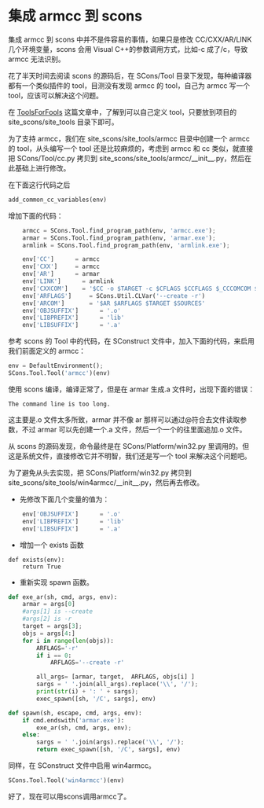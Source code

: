 # 集成 armcc 到 scons

集成 armcc 到 scons 中并不是件容易的事情，如果只是修改 CC/CXX/AR/LINK 几个环境变量，scons 会用 Visual C++的参数调用方式，比如-c 成了/c，导致 armcc 无法识别。

花了半天时间去阅读 scons 的源码后，在 SCons/Tool 目录下发现，每种编译器都有一个类似插件的 tool，目测没有发现 armcc 的 tool，自己为 armcc 写一个 tool，应该可以解决这个问题。

在 [ToolsForFools](https://github.com/SCons/scons/wiki/ToolsForFools) 这篇文章中，了解到可以自己定义 tool，只要放到项目的 site\_scons/site\_tools 目录下即可。

为了支持 armcc，我们在 site\_scons/site\_tools/armcc 目录中创建一个 armcc 的 tool，从头编写一个 tool 还是比较麻烦的，考虑到 armcc 和 cc 类似，就直接把 SCons/Tool/cc.py 拷贝到 site_scons/site_tools/armcc/\_\_init\_\_.py，然后在此基础上进行修改。

在下面这行代码之后

```python
add_common_cc_variables(env)
```

增加下面的代码：

```python
    armcc = SCons.Tool.find_program_path(env, 'armcc.exe');
    armar = SCons.Tool.find_program_path(env, 'armar.exe');
    armlink = SCons.Tool.find_program_path(env, 'armlink.exe');

    env['CC']      = armcc
    env['CXX']     = armcc
    env['AR']      = armar
    env['LINK']      = armlink
    env['CXXCOM']    = '$CC -o $TARGET -c $CFLAGS $CCFLAGS $_CCCOMCOM $SOURCES'
    env['ARFLAGS']     = SCons.Util.CLVar('--create -r')
    env['ARCOM']       = '$AR $ARFLAGS $TARGET $SOURCES'
    env['OBJSUFFIX']      = '.o'
    env['LIBPREFIX']      = 'lib'
    env['LIBSUFFIX']      = '.a'
```

参考 scons 的 Tool 中的代码，在 SConstruct 文件中，加入下面的代码，来启用我们前面定义的 armcc：

```python
env = DefaultEnvironment();
SCons.Tool.Tool('armcc')(env)
```

使用 scons 编译，编译正常了，但是在 armar 生成.a 文件时，出现下面的错误：

```
The command line is too long.
```

这主要是.o 文件太多所致，armar 并不像 ar 那样可以通过@符合去文件读取参数，不过 armar 可以先创建一个.a 文件，然后一个一个的往里面追加.o 文件。

从 scons 的源码发现，命令最终是在 SCons/Platform/win32.py 里调用的。但这是系统文件，直接修改它并不明智，我们还是写一个 tool 来解决这个问题吧。

为了避免从头去实现，把 SCons/Platform/win32.py 拷贝到 site\_scons/site\_tools/win4armcc/\_\_init\_\_.py，然后再去修改。

* 先修改下面几个变量的值为：

```python
    env['OBJSUFFIX']      = '.o'
    env['LIBPREFIX']      = 'lib'
    env['LIBSUFFIX']      = '.a'
```

* 增加一个 exists 函数

```
def exists(env):
    return True
```

* 重新实现 spawn 函数。

```python
def exe_ar(sh, cmd, args, env):
    armar = args[0]
    #args[1] is --create
    #args[2] is -r
    target = args[3];
    objs = args[4:]
    for i in range(len(objs)):
        ARFLAGS='-r'
        if i == 0:
            ARFLAGS='--create -r'

        all_args= [armar, target,  ARFLAGS, objs[i] ]
        sargs = ' '.join(all_args).replace('\\', '/');
        print(str(i) + ': ' + sargs);
        exec_spawn([sh, '/C', sargs], env)

def spawn(sh, escape, cmd, args, env):
    if cmd.endswith('armar.exe'):
        exe_ar(sh, cmd, args, env);
    else:
        sargs = ' '.join(args).replace('\\', '/');
        return exec_spawn([sh, '/C', sargs], env)
```

同样，在 SConstruct 文件中启用 win4armcc。

```python
SCons.Tool.Tool('win4armcc')(env)
```

好了，现在可以用scons调用armcc了。
